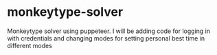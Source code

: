# monkeytype-solver
Monkeytype solver using puppeteer. I will be adding code for logging in with credentials and changing modes for setting personal best time in different modes
